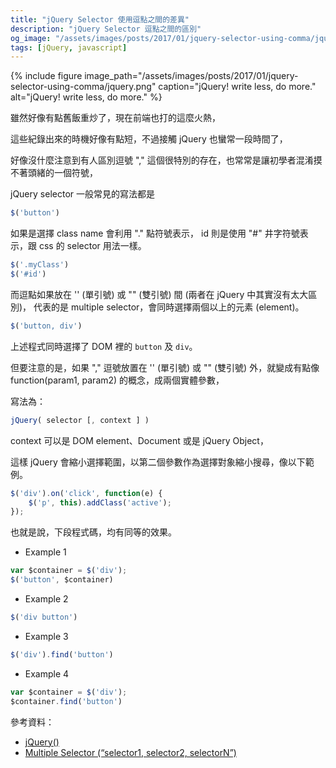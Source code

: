 ```yaml
---
title: "jQuery Selector 使用逗點之間的差異"
description: "jQuery Selector 逗點之間的區別"
og_image: "/assets/images/posts/2017/01/jquery-selector-using-comma/jquery.png"
tags: [jQuery, javascript]
---
```


{% include figure image_path="/assets/images/posts/2017/01/jquery-selector-using-comma/jquery.png" caption="jQuery! write less, do more." alt="jQuery! write less, do more." %}

雖然好像有點舊飯重炒了，現在前端也打的這麼火熱，

這些紀錄出來的時機好像有點短，不過接觸 jQuery 也蠻常一段時間了，

好像沒什麼注意到有人區別逗號 "," 這個很特別的存在，也常常是讓初學者混淆摸不著頭緒的一個符號，

jQuery selector 一般常見的寫法都是

```javascript
$('button')
```

如果是選擇 class name 會利用 "." 點符號表示，
id 則是使用 "#" 井字符號表示，跟 css 的 selector 用法一樣。

```javascript
$('.myClass')
$('#id')
```

而逗點如果放在 '' (單引號) 或 "" (雙引號) 間 (兩者在 jQuery 中其實沒有太大區別)，
代表的是 multiple selector，會同時選擇兩個以上的元素 (element)。

```javascript
$('button, div')
```

上述程式同時選擇了 DOM 裡的 `button` 及 `div`。


但要注意的是，如果 "," 逗號放置在 '' (單引號) 或 "" (雙引號) 外，就變成有點像 function(param1, param2) 的概念，成兩個實體參數，

寫法為：

```javascript
jQuery( selector [, context ] )
```

context 可以是 DOM element、Document 或是 jQuery Object，

這樣 jQuery 會縮小選擇範圍，以第二個參數作為選擇對象縮小搜尋，像以下範例。

```javascript
$('div').on('click', function(e) {
    $('p', this).addClass('active');
});
```

也就是說，下段程式碼，均有同等的效果。

- Example 1
```javascript
var $container = $('div');
$('button', $container)
```

- Example 2
```javascript
$('div button')
```

- Example 3
```javascript
$('div').find('button')
```

- Example 4
```javascript
var $container = $('div');
$container.find('button')
```

參考資料：
- [jQuery()](http://api.jquery.com/jQuery/)
- [Multiple Selector (“selector1, selector2, selectorN”)](https://api.jquery.com/multiple-selector/)
